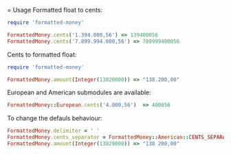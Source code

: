 = Usage
Formatted float to cents:
```ruby
require 'formatted-money'

FormattedMoney.cents('1.394.000,56') => 139400056 
FormattedMoney.cents('7.899.994.000,56') => 789999400056
```
Cents to formatted float:
```ruby
require 'formatted-money'

FormattedMoney.amount(Integer(13820000)) => "138.200,00" 
```
European and American submodules are available:
```ruby
FormattedMoney::European.cents('4.000,56')  => 400056 
```
To change the defauls behaviour:
```ruby
FormattedMoney.delimiter = ' '
FormattedMoney.cents_separator = FormattedMoney::American::CENTS_SEPARATOR
FormattedMoney.amount(Integer(13820000)) => "138 200,00" 
```